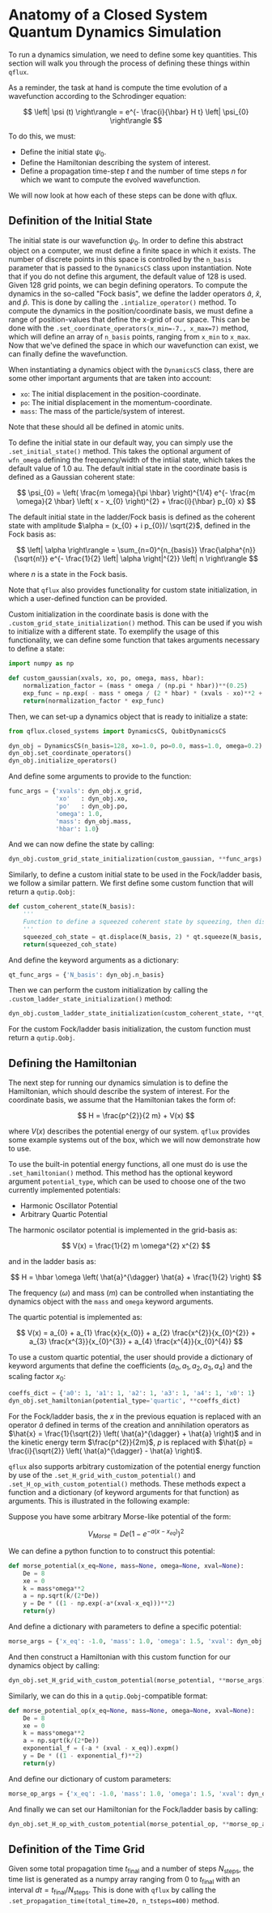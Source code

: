 # Anatomy of a Closed System Quantum Dynamics Simulation

To run a dynamics simulation, we need to define some key quantities. This section will walk you through the process of defining these things within `qflux`.

As a reminder, the task at hand is compute the time evolution of a wavefunction according to the Schrodinger equation: 

$$ \left| \psi (t) \right\rangle = e^{- \frac{i}{\hbar} H t} \left| \psi_{0} \right\rangle $$ 

To do this, we must: 

- Define the initial state $\psi_{0}$. 
- Define the Hamiltonian describing the system of interest.
- Define a propagation time-step $t$ and the number of time steps $n$ for which we want to compute the evolved wavefunction. 

We will now look at how each of these steps can be done with qflux. 

## Definition of the Initial State

The initial state is our wavefunction $\psi_{0}$. In order to define this abstract object on a computer, we must define a finite space in which it exists. The number of discrete points in this space is controlled by the `n_basis` parameter that is passed to the `DynamicsCS` class upon instantiation. Note that if you do not define this argument, the default value of 128 is used. Given 128 grid points, we can begin defining operators. To compute the dynamics in the so-called "Fock basis", we define the ladder operators $\hat{a}$, $\hat{x}$, and $\hat{p}$. This is done by calling the `.intialize_operator()` method. To compute the dynamics in the position/coordinate basis, we must define a range of position-values that define the x-grid of our space. This can be done with the `.set_coordinate_operators(x_min=-7., x_max=7)` method, which will define an array of `n_basis` points, ranging from `x_min` to `x_max`. Now that we've defined the space in which our wavefunction can exist, we can finally define the wavefunction. 

When instantiating a dynamics object with the `DynamicsCS` class, there are some other important arguments that are taken into account: 

- `xo`: The initial displacement in the position-coordinate. 
- `po`: The initial displacement in the momentum-coordinate. 
- `mass`: The mass of the particle/system of interest.

Note that these should all be defined in atomic units. 

To define the initial state in our default way, you can simply use the `.set_initial_state()` method. This takes the optional argument of `wfn_omega` defining the frequency/width of the intiial state, which takes the default value of 1.0 au. The default initial state in the coordinate basis is defined as a Gaussian coherent state: 

$$ \psi_{0} = \left( \frac{m \omega}{\pi \hbar} \right)^{1/4} e^{- \frac{m \omega}{2 \hbar} \left( x - x_{0} \right)^{2} + \frac{i}{\hbar} p_{0} x} $$ 

The default initial state in the ladder/Fock basis is defined as the coherent state with amplitude $\alpha = (x_{0} + i p_{0})/ \sqrt{2}$, defined in the Fock basis as: 

$$ \left| \alpha \right\rangle = \sum_{n=0}^{n_{basis}} \frac{\alpha^{n}}{\sqrt{n!}} e^{- \frac{1}{2} \left| \alpha \right|^{2}} \left| n \right\rangle $$ 

where $n$ is a state in the Fock basis. 

Note that `qflux` also provides functionality for custom state initialization, in which a user-defined function can be provided. 

Custom initialization in the coordinate basis is done with the `.custom_grid_state_initialization()` method. This can be used if you wish to initialize with a different state. To exemplify the usage of this functionality, we can define some function that takes arguments necessary to define a state: 

```python
import numpy as np

def custom_gaussian(xvals, xo, po, omega, mass, hbar):
    normalization_factor = (mass * omega / (np.pi * hbar))**(0.25)
    exp_func = np.exp( - mass * omega / (2 * hbar) * (xvals - xo)**2 + 1j/hbar * po * xvals)
    return(normalization_factor * exp_func)
```

Then, we can set-up a dynamics object that is ready to initialize a state: 

```python 
from qflux.closed_systems import DynamicsCS, QubitDynamicsCS

dyn_obj = DynamicsCS(n_basis=128, xo=1.0, po=0.0, mass=1.0, omega=0.2)
dyn_obj.set_coordinate_operators()
dyn_obj.initialize_operators()
```

And define some arguments to provide to the function: 

```python
func_args = {'xvals': dyn_obj.x_grid,
             'xo'   : dyn_obj.xo,
             'po'   : dyn_obj.po,
             'omega': 1.0,
             'mass': dyn_obj.mass,
             'hbar': 1.0}
```

And we can now define the state by calling: 

```python
dyn_obj.custom_grid_state_initialization(custom_gaussian, **func_args)
```


Similarly, to define a custom initial state to be used in the Fock/ladder basis, we follow a similar pattern. We first define some custom function that will return a `qutip.Qobj`: 

```python
def custom_coherent_state(N_basis):
    '''
    Function to define a squeezed coherent state by squeezing, then displacing the vacuum state.
    '''
    squeezed_coh_state = qt.displace(N_basis, 2) * qt.squeeze(N_basis, 1.0) * qt.basis(N_basis, 0)
    return(squeezed_coh_state)
```

And define the keyword arguments as a dictionary:

```python
qt_func_args = {'N_basis': dyn_obj.n_basis}
```

Then we can perform the custom initialization by calling the `.custom_ladder_state_initialization()` method:

```python
dyn_obj.custom_ladder_state_initialization(custom_coherent_state, **qt_func_args)
```

For the custom Fock/ladder basis initialization, the custom function must return a `qutip.Qobj`. 

## Defining the Hamiltonian

The next step for running our dynamics simulation is to define the Hamiltonian, which should describe the system of interest. For the coordinate basis, we assume that the Hamiltonian takes the form of: 

$$ H = \frac{p^{2}}{2 m} + V(x) $$ 

where $V(x)$ describes the potential energy of our system. `qflux` provides some example systems out of the box, which we will now demonstrate how to use.

To use the built-in potential energy functions, all one must do is use the `.set_hamiltonian()` method. This method has the optional keyword argument `potential_type`, which can be used to choose one of the two currently implemented potentials:
- Harmonic Oscillator Potential
- Arbitrary Quartic Potential


The harmonic oscilator potential is implemented in the grid-basis as: 

$$ V(x) = \frac{1}{2} m \omega^{2} x^{2} $$ 

and in the ladder basis as: 

$$ H = \hbar \omega \left( \hat{a}^{\dagger} \hat{a} + \frac{1}{2} \right) $$ 

The frequency ($\omega$) and mass ($m$) can be controlled when instantiating the dynamics object with the `mass` and `omega` keyword arguments. 


The quartic potential is implemented as: 

$$ V(x) = a_{0} + a_{1} \frac{x}{x_{0}} + a_{2} \frac{x^{2}}{x_{0}^{2}} + a_{3} \frac{x^{3}}{x_{0}^{3}} + a_{4} \frac{x^{4}}{x_{0}^{4}} $$ 

To use a custom quartic potential, the user should provide a dictionary of keyword arguments that define the coefficients ($a_{0}, a_{1}, a_{2}, a_{3}, a_{4}$) and the scaling factor $x_{0}$: 

```python
coeffs_dict = {'a0': 1, 'a1': 1, 'a2': 1, 'a3': 1, 'a4': 1, 'x0': 1}
dyn_obj.set_hamiltonian(potential_type='quartic', **coeffs_dict)
```

For the Fock/ladder basis, the $x$ in the previous equation is replaced with an operator $\hat{a}$ defined in terms of the creation and annihilation operators as $\hat{x} = \frac{1}{\sqrt{2}} \left( \hat{a}^{\dagger} + \hat{a} \right)$ and in the kinetic energy term $\frac{p^{2}}{2m}$, $p$ is replaced with $\hat{p} =  \frac{i}{\sqrt{2}} \left( \hat{a}^{\dagger} - \hat{a} \right)$.

`qflux` also supports arbitrary customization of the potential energy function by use of the `.set_H_grid_with_custom_potential()` and `.set_H_op_with_custom_potential()` methods. These methods expect a function and a dictionary (of keyword arguments for that function) as arguments. This is illustrated in the following example: 

Suppose you have some arbitrary Morse-like potential of the form:

$$ V_{Morse} = De ( 1 - e^{- a (x-x_{eq})})^{2} $$

We can define a python function to to construct this potential:

```python
def morse_potential(x_eq=None, mass=None, omega=None, xval=None):
    De = 8
    xe = 0
    k = mass*omega**2
    a = np.sqrt(k/(2*De))
    y = De * ((1 - np.exp(-a*(xval-x_eq)))**2)
    return(y)
```

And define a dictionary with parameters to define a specific potential:

```python
morse_args = {'x_eq': -1.0, 'mass': 1.0, 'omega': 1.5, 'xval': dyn_obj.x_grid}
```

And then construct a Hamiltonian with this custom function for our dynamics object by calling: 

```python
dyn_obj.set_H_grid_with_custom_potential(morse_potential, **morse_args)
```

Similarly, we can do this in a `qutip.Qobj`-compatible format: 

```python
def morse_potential_op(x_eq=None, mass=None, omega=None, xval=None):
    De = 8
    xe = 0
    k = mass*omega**2
    a = np.sqrt(k/(2*De))
    exponential_f = (-a * (xval - x_eq)).expm()
    y = De * ((1 - exponential_f)**2)
    return(y)
```

And define our dictionary of custom parameters: 

```python
morse_op_args = {'x_eq': -1.0, 'mass': 1.0, 'omega': 1.5, 'xval': dyn_obj.x_op}
```

And finally we can set our Hamiltonian for the Fock/ladder basis by calling: 

```python
dyn_obj.set_H_op_with_custom_potential(morse_potential_op, **morse_op_args)
```

## Definition of the Time Grid

Given some total propagation time $t_{\text{final}}$ and a number of steps $N_{\text{steps}}$, the time list is generated as a numpy array ranging from $0$ to $t_{\text{final}}$ with an interval $dt = t_{\textrm{final}} / N_{\text{steps}}$. This is done with `qflux` by calling the `.set_propagation_time(total_time=20, n_tsteps=400)` method. 

